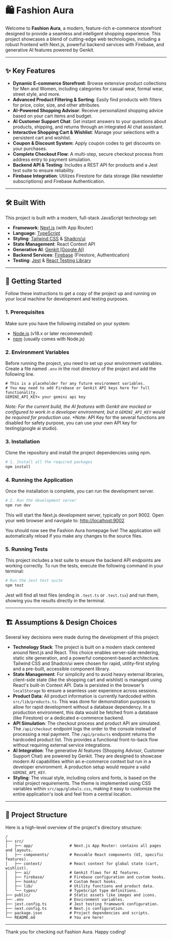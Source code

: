 
# 🛍️ Fashion Aura

Welcome to **Fashion Aura**, a modern, feature-rich e-commerce storefront designed to provide a seamless and intelligent shopping experience. This project showcases a blend of cutting-edge web technologies, including a robust frontend with Next.js, powerful backend services with Firebase, and generative AI features powered by Genkit.

---

## ✨ Key Features

- **Dynamic E-commerce Storefront**: Browse extensive product collections for Men and Women, including categories for casual wear, formal wear, street style, and more.
- **Advanced Product Filtering & Sorting**: Easily find products with filters for price, color, size, and other attributes.
- **AI-Powered Shopping Advisor**: Receive personalized shopping advice based on your cart items and budget.
- **AI Customer Support Chat**: Get instant answers to your questions about products, shipping, and returns through an integrated AI chat assistant.
- **Interactive Shopping Cart & Wishlist**: Manage your selections with a persistent cart and wishlist.
- **Coupon & Discount System**: Apply coupon codes to get discounts on your purchases.
- **Complete Checkout Flow**: A multi-step, secure checkout process from address entry to payment simulation.
- **Backend API & Testing**: Includes a REST API for products and a Jest test suite to ensure reliability.
- **Firebase Integration**: Utilizes Firestore for data storage (like newsletter subscriptions) and Firebase Authentication.

---

## 🛠️ Built With

This project is built with a modern, full-stack JavaScript technology set:

- **Framework**: [Next.js](https://nextjs.org/) (with App Router)
- **Language**: [TypeScript](https://www.typescriptlang.org/)
- **Styling**: [Tailwind CSS](https://tailwindcss.com/) & [Shadcn/ui](https://ui.shadcn.com/)
- **State Management**: React Context API
- **Generative AI**: [Genkit (Google AI)](https://firebase.google.com/docs/genkit)
- **Backend Services**: [Firebase](https://firebase.google.com/) (Firestore, Authentication)
- **Testing**: [Jest](https://jestjs.io/) & [React Testing Library](https://testing-library.com/docs/react-testing-library/intro/)

---

## 🚀 Getting Started
Follow these instructions to get a copy of the project up and running on your local machine for development and testing purposes.

### 1. Prerequisites

Make sure you have the following installed on your system:
- [Node.js](https://nodejs.org/) (v18.x or later recommended)
- [npm](https://www.npmjs.com/get-npm) (usually comes with Node.js)

### 2. Environment Variables

Before running the project, you need to set up your environment variables. Create a file named `.env` in the root directory of the project and add the following line.

```.env
# This is a placeholder for any future environment variables.
# You may need to add Firebase or Genkit API keys here for full functionality.
GEMINI_API_KEY= your gemini api key

```
*Note: For the current build, the AI features with Genkit are mocked or configured to work in a developer environment, but a `GEMINI_API_KEY` would be required for production use.*
*Note: API Key for the several functions are disabled for safety purpose, you can use your own API key for testing(google ai studio).

### 3. Installation

Clone the repository and install the project dependencies using npm.

```bash
# 1. Install all the required packages
npm install
```

### 4. Running the Application

Once the installation is complete, you can run the development server.

```bash
# 2. Run the development server
npm run dev
```

This will start the Next.js development server, typically on port 9002. Open your web browser and navigate to:
[http://localhost:9002](http://localhost:9002)

You should now see the Fashion Aura homepage live! The application will automatically reload if you make any changes to the source files.

### 5. Running Tests

This project includes a test suite to ensure the backend API endpoints are working correctly. To run the tests, execute the following command in your terminal:

```bash
# Run the Jest test suite
npm test
```

Jest will find all test files (ending in `.test.ts` or `.test.tsx`) and run them, showing you the results directly in the terminal.

---

## 🏗️ Assumptions & Design Choices

Several key decisions were made during the development of this project:

- **Technology Stack**: The project is built on a modern stack centered around Next.js and React. This choice enables server-side rendering, static site generation, and a powerful component-based architecture. Tailwind CSS and Shadcn/ui were chosen for rapid, utility-first styling and a pre-built, accessible component library.
- **State Management**: For simplicity and to avoid heavy external libraries, client-side state (like the shopping cart and wishlist) is managed using React's built-in Context API. Data is persisted in the browser's `localStorage` to ensure a seamless user experience across sessions.
- **Product Data**: All product information is currently hardcoded within `src/lib/products.ts`. This was done for demonstration purposes to allow for rapid development without a database dependency. In a production environment, this data would be fetched from a database (like Firestore) or a dedicated e-commerce backend.
- **API Simulation**: The checkout process and product API are simulated. The `/api/checkout` endpoint logs the order to the console instead of processing a real payment. The `/api/products` endpoint returns the hardcoded product list. This provides a functional front-to-back flow without requiring external service integrations.
- **AI Integration**: The generative AI features (Shopping Advisor, Customer Support Chat) are powered by Genkit. They are designed to showcase modern AI capabilities within an e-commerce context but run in a developer environment. A production setup would require a valid `GEMINI_API_KEY`.
- **Styling**: The visual style, including colors and fonts, is based on the initial project requirements. The theme is implemented using CSS variables within `src/app/globals.css`, making it easy to customize the entire application's look and feel from a central location.

---

## 📂 Project Structure

Here is a high-level overview of the project's directory structure:

```
/
├── src/
│   ├── app/                # Next.js App Router: contains all pages and layouts.
│   ├── components/         # Reusable React components (UI, specific features).
│   ├── context/            # React context for global state (cart, wishlist).
│   ├── ai/                 # Genkit flows for AI features.
│   ├── firebase/           # Firebase configuration and custom hooks.
│   ├── hooks/              # Custom React hooks.
│   ├── lib/                # Utility functions and product data.
│   └── types/              # TypeScript type definitions.
├── public/                 # Static assets like images and icons.
├── .env                    # Environment variables.
├── jest.config.ts          # Jest testing framework configuration.
├── next.config.ts          # Next.js configuration.
├── package.json            # Project dependencies and scripts.
└── README.md               # You are here!
```

---
Thank you for checking out Fashion Aura. Happy coding!
